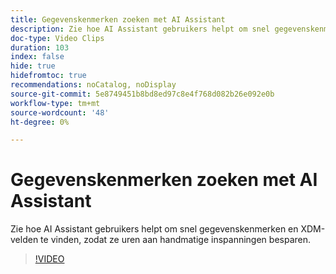 ```yaml
---
title: Gegevenskenmerken zoeken met AI Assistant
description: Zie hoe AI Assistant gebruikers helpt om snel gegevenskenmerken en XDM-velden te vinden, zodat ze uren aan handmatige inspanningen besparen.
doc-type: Video Clips
duration: 103
index: false
hide: true
hidefromtoc: true
recommendations: noCatalog, noDisplay
source-git-commit: 5e8749451b8bd8ed97c8e4f768d082b26e092e0b
workflow-type: tm+mt
source-wordcount: '48'
ht-degree: 0%

---
```


# Gegevenskenmerken zoeken met AI Assistant

Zie hoe AI Assistant gebruikers helpt om snel gegevenskenmerken en XDM-velden te vinden, zodat ze uren aan handmatige inspanningen besparen.

<!--  -->
>[!VIDEO](https://video.tv.adobe.com/v/3459308?learn=on&enablevpops=true)
